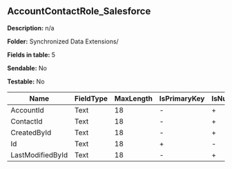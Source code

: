 ## AccountContactRole_Salesforce

**Description:** n/a

**Folder:** Synchronized Data Extensions/

**Fields in table:** 5

**Sendable:** No

**Testable:** No

| Name | FieldType | MaxLength | IsPrimaryKey | IsNullable | DefaultValue |
| --- | --- | --- | --- | --- | --- |
| AccountId | Text | 18 | - | + |  |
| ContactId | Text | 18 | - | + |  |
| CreatedById | Text | 18 | - | + |  |
| Id | Text | 18 | + | - |  |
| LastModifiedById | Text | 18 | - | + |  |
